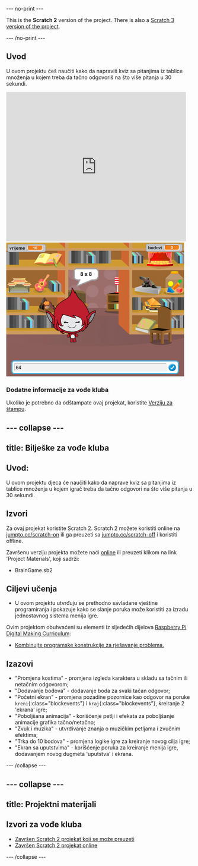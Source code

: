--- no-print ---

This is the **Scratch 2** version of the project. There is also a [Scratch 3 version of the project](https://projects.raspberrypi.org/me-ME/projects/brain-game).

--- /no-print ---

## Uvod

U ovom projektu ćeš naučiti kako da napraviš kviz sa pitanjima iz tablice množenja u kojem treba da tačno odgovoriš na što više pitanja u 30 sekundi.

<div class="scratch-preview">
  <iframe allowtransparency="true" width="485" height="402" src="https://scratch.mit.edu/projects/embed/240001639/?autostart=false" frameborder="0"></iframe>
  <img src="images/brain-final.png">
</div>

### Dodatne informacije za vođe kluba

Ukoliko je potrebno da odštampate ovaj projekat, koristite [Verziju za štampu](https://projects.raspberrypi.org/me-ME/projects/brain-game-scratch2/print).

--- collapse ---
---
title: Bilješke za vođe kluba
---
## Uvod:

U ovom projektu djeca će naučiti kako da naprave kviz sa pitanjima iz tablice množenja u kojem igrač treba da tačno odgovori na što više pitanja u 30 sekundi.

## Izvori

Za ovaj projekat koristite Scratch 2. Scratch 2 možete koristiti online na [jumpto.cc/scratch-on](http://jumpto.cc/scratch-on) ili ga preuzeti sa [jumpto.cc/scratch-off](http://jumpto.cc/scratch-off) i koristiti offline.

Završenu verziju projekta možete naći [online](http://scratch.mit.edu/projects/240001639/#editor) ili preuzeti klikom na link 'Project Materials', koji sadrži:

* BrainGame.sb2

## Ciljevi učenja

* U ovom projektu utvrđuju se prethodno savladane vještine programiranja i pokazuje kako se slanje poruka može koristiti za izradu jednostavnog sistema menija igre.

Ovim projektom obuhvaćeni su elementi iz sljedećih dijelova [Raspberry Pi Digital Making Curriculum](http://rpf.io/curriculum):

* [Kombinujte programske konstrukcije za rješavanje problema.](https://www.raspberrypi.org/curriculum/programming/builder)

## Izazovi

* "Promjena kostima" - promjena izgleda karaktera u skladu sa tačnim ili netačnim odgovorom;
* "Dodavanje bodova" - dodavanje boda za svaki tačan odgovor;
* "Početni ekran" - promjena pozadine pozornice kao odgovor na poruke `kreni`{:class="blockevents"} i `kraj`{:class="blockevents"}, kreiranje 2 'ekrana' igre;
* "Poboljšana animacija" - korišćenje petlji i efekata za poboljšanje animacije grafika tačno/netačno;
* "Zvuk i muzika" - utvrđivanje znanja o muzičkim petljama i zvučnim efektima;
* "Trka do 10 bodova" - promjena logike igre za kreiranje novog cilja igre;
* "Ekran sa uputstvima" - korišćenje poruka za kreiranje menija igre, dodavanjem novog dugmeta 'uputstva' i ekrana.

--- /collapse ---

--- collapse ---
---
title: Projektni materijali
---
## Izvori za vođe kluba

* [Završen Scratch 2 projekat koji se može preuzeti](resources/BrainGame.sb2)
* [Završen Scratch 2 projekat online](http://scratch.mit.edu/projects/240001639/#editor)

--- /collapse ---